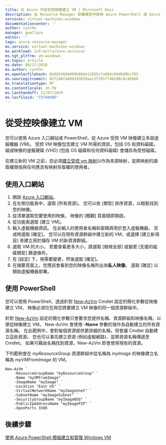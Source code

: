 ```yaml
---
title: 在 Azure 中從受控映像建立 VM | Microsoft Docs
description: 在 Resource Manager 部署模型中使用 Azure PowerShell 或 Azure 入口網站，從一般化受控映像建立 Windows 虛擬機器。
services: virtual-machines-windows
documentationcenter: ''
author: cynthn
manager: gwallace
editor: ''
tags: azure-resource-manager
ms.service: virtual-machines-windows
ms.workload: infrastructure-services
ms.tgt_pltfrm: vm-windows
ms.topic: article
ms.date: 09/17/2018
ms.author: cynthn
ms.openlocfilehash: 016b53660499b86de13855cfa994c84d6d9bc702
ms.sourcegitcommit: 827248fa609243839aac3ff01ff40200c8c46966
ms.translationtype: MT
ms.contentlocale: zh-TW
ms.lasthandoff: 11/07/2019
ms.locfileid: "73749495"
---
```

# <a name="create-a-vm-from-a-managed-image"></a>從受控映像建立 VM

您可以使用 Azure 入口網站或 PowerShell，從 Azure 受控 VM 映像建立多部虛擬機器 (VM)。 受控 VM 映像包含建立 VM 所需的資訊，包括 OS 和資料磁碟。 組成映像的虛擬硬碟 (VHD) (包括 OS 磁碟和任何資料磁碟) 會儲存為受控磁碟。 

在建立新的 VM 之前，您必須[建立受控 vm 映射](capture-image-resource.md)以作為來源映射，並將映射的讀取權限授與任何應具有映射存取權的使用者。 


## <a name="use-the-portal"></a>使用入口網站

1. 開啟 [Azure 入口網站](https://portal.azure.com)。
2. 在左側功能表中，選取 [所有資源]。 您可以依 [類型] 排序資源，以輕鬆找到您的映像。
3. 從清單選取您要使用的映像。 映像的 [概觀] 頁面隨即開啟。
4. 從功能表選取 [建立 VM]。
5. 輸入虛擬機器資訊。 在此輸入的使用者名稱和密碼將用於登入虛擬機器。 完成時選取 [確定]。 您可以在現有資源群組中建立新的 VM，或選擇 [建立新項目] 來建立用於儲存 VM 的新資源群組。
6. 選取 VM 的大小。 若要查看更多大小，請選取 [檢視全部] 或變更 [支援的磁碟類型] 篩選條件。 
7. 在 [設定] 下，視需要變更，然後選取 [確定]。 
8. 在摘要頁面上，您應該會看到您的映像名稱列出為**私人映像**。 選取 [確定] 以開始虛擬機器部署。


## <a name="use-powershell"></a>使用 PowerShell

您可以使用 PowerShell，透過針對 [New-AzVm](https://docs.microsoft.com/powershell/module/az.compute/new-azvm) Cmdlet 設定的簡化參數從映像建立 VM。 映像必須位在與您將要建立 VM 映像的同一個資源群組中。

 

針對 [New-AzVm](https://docs.microsoft.com/powershell/module/az.compute/new-azvm) 設定的簡化參數只會要求您提供名稱、資源群組和映像名稱，以便從映像建立 VM。 New-AzVm 會使用 **-Name** 參數的值作為自動建立的所有資源名稱。 在此範例中，會對每個資源提供更詳細的名稱，但會讓 Cmdlet 自動建立這些資源。 您也可以事先建立資源 (例如虛擬網路)，並將資源名稱傳遞至 Cmdlet。 如果可藉由名稱找到資源，New-AzVm 即會使用現有的資源。

下列範例會在 *myResourceGroup* 資源群組中從名稱為 *myImage* 的映像建立名稱為 *myVMFromImage* 的 VM。 


```azurepowershell-interactive
New-AzVm `
    -ResourceGroupName "myResourceGroup" `
    -Name "myVMfromImage" `
    -ImageName "myImage" `
    -Location "East US" `
    -VirtualNetworkName "myImageVnet" `
    -SubnetName "myImageSubnet" `
    -SecurityGroupName "myImageNSG" `
    -PublicIpAddressName "myImagePIP" `
    -OpenPorts 3389
```



## <a name="next-steps"></a>後續步驟
[使用 Azure PowerShell 模組建立和管理 Windows VM](tutorial-manage-vm.md?toc=%2fazure%2fvirtual-machines%2fwindows%2ftoc.json)

